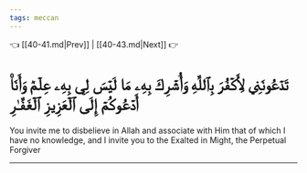 ```yaml
---
tags: meccan
---
```


👈 [[40-41.md|Prev]] | [[40-43.md|Next]] 👉

# تَدۡعُونَنِي لِأَكۡفُرَ بِٱللَّهِ وَأُشۡرِكَ بِهِۦ مَا لَيۡسَ لِي بِهِۦ عِلۡمٞ وَأَنَا۠ أَدۡعُوكُمۡ إِلَى ٱلۡعَزِيزِ ٱلۡغَفَّـٰرِ

You invite me to disbelieve in Allah and associate with Him that of which I have no knowledge, and I invite you to the Exalted in Might, the Perpetual Forgiver

---

